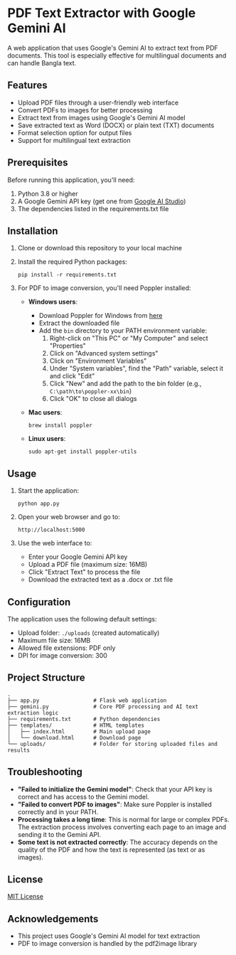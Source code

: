 # PDF Text Extractor with Google Gemini AI

A web application that uses Google's Gemini AI to extract text from PDF documents. This tool is especially effective for multilingual documents and can handle Bangla text.

## Features

- Upload PDF files through a user-friendly web interface
- Convert PDFs to images for better processing
- Extract text from images using Google's Gemini AI model
- Save extracted text as Word (DOCX) or plain text (TXT) documents
- Format selection option for output files
- Support for multilingual text extraction

## Prerequisites

Before running this application, you'll need:

1. Python 3.8 or higher
2. A Google Gemini API key (get one from [Google AI Studio](https://ai.google.dev/))
3. The dependencies listed in the requirements.txt file

## Installation

1. Clone or download this repository to your local machine

2. Install the required Python packages:
   ```
   pip install -r requirements.txt
   ```

3. For PDF to image conversion, you'll need Poppler installed:

   - **Windows users**:
     - Download Poppler for Windows from [here](https://github.com/oschwartz10612/poppler-windows/releases/)
     - Extract the downloaded file
     - Add the `bin` directory to your PATH environment variable:
       1. Right-click on "This PC" or "My Computer" and select "Properties"
       2. Click on "Advanced system settings"
       3. Click on "Environment Variables"
       4. Under "System variables", find the "Path" variable, select it and click "Edit"
       5. Click "New" and add the path to the bin folder (e.g., `C:\path\to\poppler-xx\bin`)
       6. Click "OK" to close all dialogs

   - **Mac users**:
     ```
     brew install poppler
     ```

   - **Linux users**:
     ```
     sudo apt-get install poppler-utils
     ```

## Usage

1. Start the application:
   ```
   python app.py
   ```

2. Open your web browser and go to:
   ```
   http://localhost:5000
   ```

3. Use the web interface to:
   - Enter your Google Gemini API key
   - Upload a PDF file (maximum size: 16MB)
   - Click "Extract Text" to process the file
   - Download the extracted text as a .docx or .txt file

## Configuration

The application uses the following default settings:

- Upload folder: `./uploads` (created automatically)
- Maximum file size: 16MB
- Allowed file extensions: PDF only
- DPI for image conversion: 300

## Project Structure

```
.
├── app.py                 # Flask web application
├── gemini.py              # Core PDF processing and AI text extraction logic
├── requirements.txt       # Python dependencies
├── templates/             # HTML templates
│   ├── index.html         # Main upload page
│   └── download.html      # Download page
└── uploads/               # Folder for storing uploaded files and results
```

## Troubleshooting

- **"Failed to initialize the Gemini model"**: Check that your API key is correct and has access to the Gemini model.
- **"Failed to convert PDF to images"**: Make sure Poppler is installed correctly and in your PATH.
- **Processing takes a long time**: This is normal for large or complex PDFs. The extraction process involves converting each page to an image and sending it to the Gemini API.
- **Some text is not extracted correctly**: The accuracy depends on the quality of the PDF and how the text is represented (as text or as images).

## License

[MIT License](LICENSE)

## Acknowledgements

- This project uses Google's Gemini AI model for text extraction
- PDF to image conversion is handled by the pdf2image library